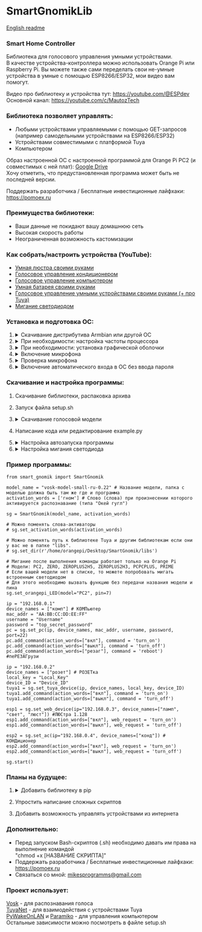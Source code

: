 # SmartGnomikLib
[English readme](https://github.com/Mike-Kuznetsov/SmartGnomikLib/blob/main/english_readme.md)
### Smart Home Controller

Библиотека для голосового управления умными устройствами.      
В качестве устройства-контроллера можно использовать Orange Pi или Raspberry Pi.
Вы можете также сами переделать свои не-умные устройства в умные с помощью ESP8266/ESP32, мои видео вам помогут.

Видео про библиотеку и устройства тут: https://youtube.com/@ESPdev      
Основной канал: https://youtube.com/c/MautozTech

### Библиотека позволяет управлять:
- Любыми устройствами управляемыми с помощью GET-запросов      
  (например самодельными устройствами на ESP8266/ESP32)
- Устройствами совместимыми с платформой Tuya
- Компьютером

Образ настроенной ОС с настроенной программой для Orange Pi PC2 (и совместимых с ней плат): [Google Drive](https://drive.google.com/file/d/128jVv7pF3YjIEn2ycC7YM1Svyow9LUSr)      
Хочу отметить, что предустановленная программа может быть не последней версии.      

Поддержать разработчика / Бесплатные инвестиционные лайфхаки: https://pomoex.ru

### Преимущества библиотеки:
- Ваши данные не покидают вашу домашнюю сеть
- Высокая скорость работы
- Неограниченная возможность кастомизации

### Как собрать/настроить устройства (YouTube):
- [Умная люстра своими руками](https://www.youtube.com/watch?v=LqcxTVnJerQ)
- [Голосовое управление кондиционером](https://www.youtube.com/watch?v=OrqkeDkkqKg)
- [Голосовое управление компьютером](https://www.youtube.com/watch?v=hH3e1tUTVxI)
- [Умная батарея своими руками](https://www.youtube.com/watch?v=1qQIQP5o4bY)
- [Голосовое управление умными устройствами своими руками (+ про Tuya)](https://www.youtube.com/watch?v=Uk_LlI7Qcqw)
- [Мигание светодиодом](https://www.youtube.com/watch?v=lKjLFaw47dM)

### Установка и подготовка ОС:
1. <details> 
      <summary>Скачивание дистрибутива Armbian или другой ОС</summary>
  
      ```
      Голая Armbian 20.08 как у меня: https://drive.google.com/file/d/1FFzEcmnzOcK9rwSuBZPOyZdQ0BdvRMhi
      ```
   </details>
2. <details> 
      <summary>При необходимости: настройка частоты процессора</summary>
  
      ```
      Введите команду "armbian-config", выберите System >> CPU Frequency.
      У меня минимальная 480 МГц и максимальная 1200 МГц с настройкой "On demand", максимальную можно ставить и выше.
      ```
   </details> 
3. <details> 
      <summary>При необходимости: установка графической оболочки</summary>

      ```
      Если скачали ОС без графической оболочки, то для удобства можете её установить, прописав команды:
      "apt update"
      "apt install lubuntu-desktop -y"
      ```
   </details> 
4. <details> 
      <summary>Включение микрофона</summary>

      ```
      Если не работает микрофон на OrangePi, то пропишите "alsamixer", нажмите F4, стрелками выберите микрофон и нажмите пробел чтобы его включить.
      Если там есть два микрофона, можете включить оба. Потом нажимаете CTRL+S чтобы сохранить настройки и CTRL+C чтобы закрыть программу.
      ```
   </details>
5. <details> 
      <summary>Проверка микрофона</summary>
  
      ```
      Для проверки микрофона можете подключить наушники к OrangePi и ввести в терминал "arecord | aplay",
      звук с микрофона будет проигрываться в наушниках.
      ```
   </details>
6. <details> 
      <summary>Включение автоматического входа в ОС без ввода пароля</summary>
      - Решение для Lubuntu: Создать файл /etc/sddm.conf со следующим содержимым:
  
      ```
      [Autologin]      
      User=[ВАШЕ ИМЯ ПОЛЬЗОВАТЕЛЯ]      
      Session=Lubuntu.desktop      
      Relogin=true      
      ```
   </details>
   
### Скачивание и настройка программы:
1. Скачивание библиотеки, распаковка архива
2. Запуск файла setup.sh
3. <details> 
      <summary>Скачивание голосовой модели</summary>
      
      ```
      Модель слишком тяжелая для загрузки на Github, 40 мб. Поэтому надо скачивать самостоятельно.
      Папку с моделью надо поместить в папку с программой (например с example.py)
      Ссылка: https://alphacephei.com/vosk/models
      Название необходимой модели: "vosk-model-small-ru-0.22" (или новее если будет)
      ```
    </details>   
5. Написание кода или редактирование example.py
6. <details> 
      <summary>Настройка автозапуска программы</summary>
      - В Lubuntu это делается в Session Settings, там необходимо добавить следующую команду в автозапуск. Если у вас другой путь к папке, измените.
  
      ```
      cd /home/orangepi/Desktop/SmartGnomik && python3 example.py
      ```
   </details>
7. <details> 
      <summary>Настройка мигания светодиода</summary>
  
      ```
      Работает только на Orange Pi, потому что у меня нет Raspberry Pi для написания кода/тестирования.
      Если у вас Raspberry Pi и вы хотите чтобы светодиод мигал после выполнения команды, вы можете отредактировать код библиотеки.
      
      Для управления GPIO контактами (и мигания светодиодом) программа должна иметь root-доступ.
      Поэтому по-хорошему нужно:
      1. Сделать root владельцем всей папки (chown -R root [НАЗВАНИЕ ПАПКИ])
      2. Установить параметры доступа (chmod -R 755 [НАЗВАНИЕ ПАПКИ])
      3. Написать скрипт который будет запускать программу (например example.py)
         и поместить этот скрипт в директорию /usr/bin (sg_autostart.sh - пример скрипта)
      4. Добавить этот скрипт в автозапуск (В Lubuntu это делается в "Session settings").
         Команда, которая должна исполняться - "sudo sg_autostart.sh"
      5. Написать команду "visudo" и прописать внизу
         "[ИМЯ ПОЛЬЗОВАТЕЛЯ] ALL=(ALL:ALL) NOPASSWD:/usr/bin/sg_autostart.sh"
      ```
   </details>
### Пример программы:
```
from smart_gnomik import SmartGnomik

model_name = "vosk-model-small-ru-0.22" # Название модели, папка с моделью должна быть там же где и программа
activation_words = ['гном'] # Слово (слова) при произнесении которого активируется распознавание (типа "Окей гугл")

sg = SmartGnomik(model_name, activation_words)

# Можно поменять слова-активаторы
# sg.set_activation_words(activation_words)

# Можно поменять путь к библиотеке Tuya и другим библиотекам если они у вас не в папке "libs".
# sg.set_dir(r'/home/orangepi/Desktop/SmartGnomik/libs')

# Мигание после выполнения команды работает только на Orange Pi
# Модели: PC2, ZERO, ZEROPLUS2H5, ZEROPLUS2H3, PCPCPLUS, PRIME
# Если вашей модели нет в списке, то можете попробовать мигать встроенным светодиодом
# Для этого необходимо вызвать функцию без передачи названия модели и пина
sg.set_orangepi_LED(model="PC2", pin=7) 

ip = "192.168.0.1"
device_names = ["комп"] # КОМПьютер
mac_addr = "AA:BB:CC:DD:EE:FF"
username = "Username"
password = "top_secret_password"
pc = sg.set_pc(ip, device_names, mac_addr, username, password, port=22)
pc.add_command(action_words=["вкл"], command = 'turn_on')
pc.add_command(action_words=["выкл"], command = 'turn_off')
pc.add_command(action_words=["резаг"], command = 'reboot') #пеРЕЗАГрузи

ip = "192.168.0.2"
device_names = ["розет"] # РОЗЕТка
local_key = "Local_Key"
device_ID = "Device_ID"
tuya1 = sg.set_tuya_device(ip, device_names, local_key, device_ID)
tuya1.add_command(action_words=["вкл"], command = 'turn_on')
tuya1.add_command(action_words=["выкл"], command = 'turn_off')

esp1 = sg.set_web_device(ip="192.168.0.3", device_names=["ламп", "свет", "люст"]) #ЛЮСтра 1.128
esp1.add_command(action_words=["вкл"], web_request = 'turn_on')
esp1.add_command(action_words=["выкл"], web_request = 'turn_off')

esp2 = sg.set_ac(ip="192.168.0.4", device_names=["конд"]) # КОНДиционер
esp2.add_command(action_words=["вкл"], web_request = 'turn_on')
esp2.add_command(action_words=["выкл"], web_request = 'turn_off')

sg.start()
```

### Планы на будущее:
1. <details> 
      <summary>Добавить библиотеку в pip</summary>
  
      ```
      Это не было сделано сразу потому что есть зависимости которые необходимо устанавливать через apt.
      Pip не может это делать автоматически и я посчитал что пользователям будет проще загружать библиотеку
      напрямую с Github и запускать скрипт setup.sh который сам всё сделает.
      ```
2. Упростить написание сложных скриптов
3. Добавить возможность управлять устройствами из интернета

### Дополнительно:
- Перед запуском Bash-скриптов (.sh) необходимо давать им права на выполнение командой      
"chmod +x [НАЗВАНИЕ СКРИПТА]"
- Поддержать разработчика / Бесплатные инвестиционные лайфхаки: https://pomoex.ru
- Связаться со мной: mikesprogramms@gmail.com

### Проект использует:
[Vosk](https://github.com/alphacep/vosk-api) - для распознавания голоса      
[TuyaNet](https://github.com/ClusterM/tuyanet) - для взаимодействия с устройствами Tuya      
[PyWakeOnLAN](https://github.com/remcohaszing/pywakeonlan) и [Paramiko](https://github.com/paramiko/paramiko) - для управления компьютером      
Остальные зависимости можно посмотреть в файле setup.sh      
